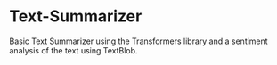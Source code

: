# Text-Summarizer
Basic Text Summarizer using the Transformers library and a sentiment analysis of the text using TextBlob.
